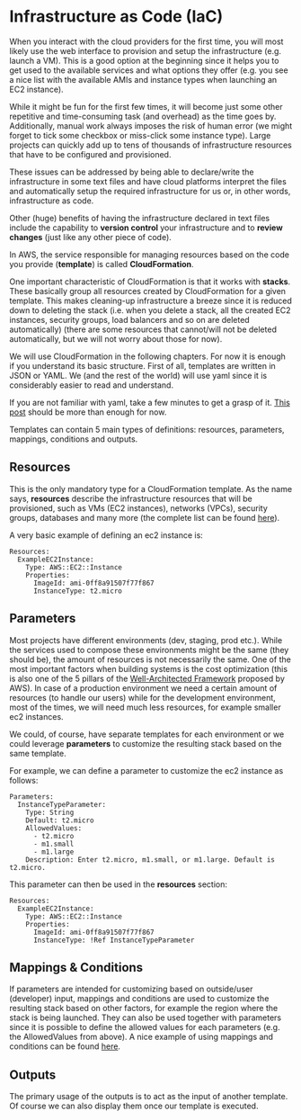 # Infrastructure as Code (IaC)

When you interact with the cloud providers for the first time, you will most likely use the web interface to provision and setup the infrastructure (e.g. launch a VM). This is a good option at the beginning since it helps you to get used to the available services and what options they offer (e.g. you see a nice list with the available AMIs and instance types when launching an EC2 instance).

While it might be fun for the first few times, it will become just some other repetitive and time-consuming task (and overhead) as the time goes by. Additionally, manual work always imposes the risk of human error (we might forget to tick some checkbox or miss-click some instance type). Large projects can quickly add up to tens of thousands of infrastructure resources that have to be configured and provisioned.

These issues can be addressed by being able to declare/write the infrastructure in some text files and have cloud platforms interpret the files and automatically setup the required infrastructure for us or, in other words, infrastructure as code.

Other (huge) benefits of having the infrastructure declared in text files include the capability to **version control** your infrastructure and to **review changes** (just like any other piece of code).

In AWS, the service responsible for managing resources based on the code you provide (**template**) is called **CloudFormation**.

One important characteristic of CloudFormation is that it works with **stacks**. These basically group all resources created by CloudFormation for a given template. This makes cleaning-up infrastructure a breeze since it is reduced down to deleting the stack (i.e. when you delete a stack, all the created EC2 instances, security groups, load balancers and so on are deleted automatically) (there are some resources that cannot/will not be deleted automatically, but we will not worry about those for now).

We will use CloudFormation in the following chapters. For now it is enough if you understand its basic structure. First of all, templates are written in JSON or YAML. We (and the rest of the world) will use yaml since it is considerably easier to read and understand.

If you are not familiar with yaml, take a few minutes to get a grasp of it. [This post](https://dev.to/paulasantamaria/introduction-to-yaml-125f) should be more than enough for now.

Templates can contain 5 main types of definitions: resources, parameters, mappings, conditions and outputs.

## Resources

This is the only mandatory type for a CloudFormation template. As the name says, **resources** describe the infrastructure resources that will be provisioned, such as VMs (EC2 instances), networks (VPCs), security groups, databases and many more (the complete list can be found [here](https://docs.aws.amazon.com/AWSCloudFormation/latest/UserGuide/aws-template-resource-type-ref.html)).

A very basic example of defining an ec2 instance is:
```
Resources:
  ExampleEC2Instance:
    Type: AWS::EC2::Instance
    Properties:
      ImageId: ami-0ff8a91507f77f867
      InstanceType: t2.micro
```

## Parameters

Most projects have different environments (dev, staging, prod etc.). While the services used to compose these environments might be the same (they should be), the amount of resources is not necessarily the same. One of the most important factors when building systems is the cost optimization (this is also one of the 5 pillars of the [Well-Architected Framework](https://wa.aws.amazon.com/wat.pillars.wa-pillars.en.html) proposed by AWS). In case of a production environment we need a certain amount of resources (to handle our users) while for the development environment, most of the times, we will need much less resources, for example smaller ec2 instances.

We could, of course, have separate templates for each environment or we could leverage **parameters** to customize the resulting stack based on the same template.

For example, we can define a parameter to customize the ec2 instance as follows:
```
Parameters: 
  InstanceTypeParameter: 
    Type: String
    Default: t2.micro
    AllowedValues: 
      - t2.micro
      - m1.small
      - m1.large
    Description: Enter t2.micro, m1.small, or m1.large. Default is t2.micro.
```

This parameter can then be used in the **resources** section:
```
Resources:
  ExampleEC2Instance:
    Type: AWS::EC2::Instance
    Properties:
      ImageId: ami-0ff8a91507f77f867
      InstanceType: !Ref InstanceTypeParameter
```

## Mappings & Conditions

If parameters are intended for customizing based on outside/user (developer) input, mappings and conditions are used to customize the resulting stack based on other factors, for example the region where the stack is being launched. They can also be used together with parameters since it is possible to define the allowed values for each parameters (e.g. the AllowedValues from above). A nice example of using mappings and conditions can be found [here](https://www.singlestoneconsulting.com/blog/cloudformation-mapping-and-conditionals-making-your-templates-more-universal/).

## Outputs

The primary usage of the outputs is to act as the input of another template. Of course we can also display them once our template is executed.
